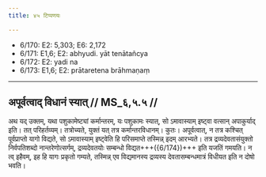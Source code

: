 ```yaml
---
title: ४५ टिप्पणयः

---
```

- 6/170: E2: 5,303; E6: 2,172
- 6/171: E1,6; E2: abhyudi. yāt tenātañcya
- 6/172: E2: yadi na
- 6/173: E1,6; E2: prātaretena brāhmaṇaṃ

____________________________________________


## अपूर्वत्वाद् विधानं स्यात् // MS_६,५.५ //

अथ यद् उक्तम्, यथा पशुकामेष्ट्यां कर्मान्तरम्, यः पशुकामः स्यात्, सो ऽमावास्याम् इष्ट्वा वत्सान् अपाकुर्याद् इति। तत् परिहर्तव्यम्। तत्रोच्यते, युक्तं यत् तत्र कर्मान्तरविधानम्। कुतः। अपूर्वत्वात्, न तत्र कश्चित् पूर्वप्राप्तो यागो विद्यते, सो ऽमावास्याम् इष्ट्वेति हि परिसमाप्ते तस्मिन्न् इदम् आरभ्यते। तत्र द्रव्यदेवतासंयुक्तो निर्वपतिशब्दो नान्तरेणोत्सर्गम्, द्रव्यदेवतयोः सम्बन्धो विद्यत+++({6/174})+++ इति यजतिं गमयति। न त्व् इहैवम्, इह हि यागः प्रकृतो गम्यते, तस्मिन्न् एव विद्यमानस्य द्रव्यस्य देवतासम्बन्धमात्रं विधीयत इति न दोषो भवति।